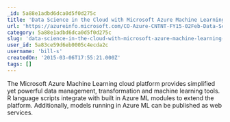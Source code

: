 ```yaml
---
_id: 5a88e1adbd6dca0d5f0d275c
title: 'Data Science in the Cloud with Microsoft Azure Machine Learning and R'
url: 'https://azureinfo.microsoft.com/CO-Azure-CNTNT-FY15-02Feb-Data-Science-in-the-Cloud.html'
category: 5a88e1adbd6dca0d5f0d275c
slug: 'data-science-in-the-cloud-with-microsoft-azure-machine-learning-and-r'
user_id: 5a83ce59d6eb0005c4ecda2c
username: 'bill-s'
createdOn: '2015-03-06T17:55:21.000Z'
tags: []
---
```


The Microsoft Azure Machine Learning cloud platform provides simplified yet powerful data management, transformation and machine learning tools. R language scripts integrate with built in Azure ML modules to extend the platform. Additionally, models running in Azure ML can be published as web services.
